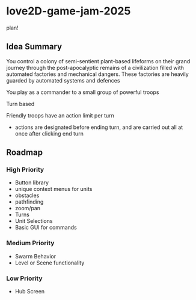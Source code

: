 # love2D-game-jam-2025
plan!

## Idea Summary
You control a colony of semi-sentient plant-based lifeforms on their grand journey through the post-apocalyptic remains of a civilization filled with automated factories and mechanical dangers.
These factories are heavily guarded by automated systems and defences

You play as a commander to a small group of powerful troops

Turn based

Friendly troops have an action limit per turn
 - actions are designated before ending turn, and are carried out all at once after clicking end turn

## Roadmap
### High Priority
- Button library
- unique context menus for units
- obstacles
- pathfinding
- zoom/pan
- Turns
- Unit Selections
- Basic GUI for commands

### Medium Priority
- Swarm Behavior
- Level or Scene functionality


### Low Priority
- Hub Screen
